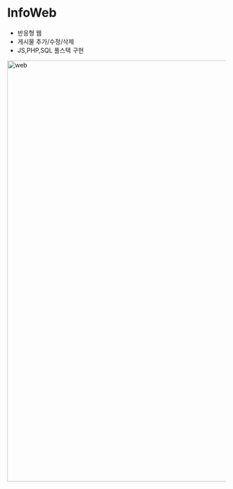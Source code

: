 # InfoWeb

<ul>
  <li>반응형 웹</li>
  <li>게시물 추가/수정/삭제</li>
  <li>JS,PHP,SQL 풀스택 구현</li>
</ul>
<img width="970" alt="web" src="https://github.com/baskduf/InfoWeb/assets/20144414/5c39c407-0443-440c-99d4-1aeef447f602">
